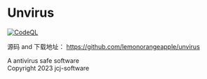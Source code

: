# Unvirus
[![CodeQL](https://github.com/lemonorangeapple/Unvirus/actions/workflows/codeql.yml/badge.svg)](https://github.com/lemonorangeapple/Unvirus/actions/workflows/codeql.yml)
    
源码 and 下载地址： https://github.com/lemonorangeapple/unvirus

A antivirus safe software     
Copyright 2023 jcj-software 
